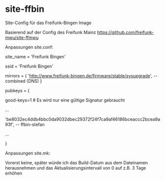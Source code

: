 # site-ffbin
Site-Config für das Freifunk-Bingen Image

Basierend auf der Config des Freifunk Mainz
https://github.com/freifunk-mwu/site-ffmwu

Anpassungen site.conf:

site_name = 'Freifunk Bingen'

ssid = 'Freifunk Bingen'

mirrors = { 'http://www.freifunk-bingen.de/firmware/stable/sysupgrade', -- combined (DNS) }

pubkeys = {

good-keys=1 # Es wird nur eine gültige Signatur gebraucht

...

'be8032ec4ddb4bbc0da9032dbec29372f24f7ca9af46186bceaccc2bcea9a93f', -- ffbin-stefan

...

}

Anpassungen site.mk:

Vorerst keine, später würde ich das Build-Datum aus dem Dateinamen herausnehmen und das Aktualisierungsintervall von 0 auf z.B. 3 Tage erhöhen
